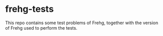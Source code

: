 # frehg-tests
This repo contains some test problems of Frehg, together with the version of Frehg used to perform the tests. 
